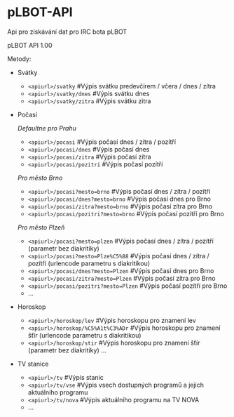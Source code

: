 # pLBOT-API
Api pro získávání dat pro IRC bota pLBOT

pLBOT API 1.00

Metody:

* Svátky
    - `<apiurl>/svatky`    #Výpis svátku predevčírem / včera / dnes / zítra
    - `<apiurl>/svatky/dnes`    #Výpis svátku dnes
    - `<apiurl>/svatky/zitra`    #Výpis svátku zitra


* Počasí

    *Defaultne pro Prahu*

    - `<apiurl>/pocasi`    #Výpis počasí dnes / zítra / pozítří
    - `<apiurl>/pocasi/dnes`    #Výpis počasí dnes
    - `<apiurl>/pocasi/zitra`    #Výpis počasí zítra
    - `<apiurl>/pocasi/pozitri`    #Výpis počasí pozítří
    
    *Pro město Brno*
    
    - `<apiurl>/pocasi?mesto=brno`    #Výpis počasí dnes / zítra / pozítří
    - `<apiurl>/pocasi/dnes?mesto=brno`    #Výpis počasí dnes pro Brno
    - `<apiurl>/pocasi/zitra?mesto=brno`    #Výpis počasí zítra pro Brno
    - `<apiurl>/pocasi/pozitri?mesto=brno`    #Výpis počasí pozítří pro Brno

    *Pro město Plzeň*
    
    - `<apiurl>/pocasi?mesto=plzen`    #Výpis počasí dnes / zítra / pozítří (parametr bez diakritiky)
    - `<apiurl>/pocasi?mesto=Plze%C5%88`    #Výpis počasí dnes / zítra / pozítří (urlencode parametru s diakritikou)
    - `<apiurl>/pocasi/dnes?mesto=Plzen`    #Výpis počasí dnes pro Brno
    - `<apiurl>/pocasi/zitra?mesto=Plzen`    #Výpis počasí zítra pro Brno
    - `<apiurl>/pocasi/pozitri?mesto=Plzen`    #Výpis počasí pozítří pro Brno
    - ...

* Horoskop
    - `<apiurl>/horoskop/lev`    #Výpis horoskopu pro znamení lev
    - `<apiurl>/horoskop/%C5%A1t%C3%ADr`    #Výpis horoskopu pro znamení šťír (urlencode parametru s diakritikou)
    - `<apiurl>/horoskop/stir`    #Výpis horoskopu pro znamení šťír (parametr bez diakritiky)
    ...

    
* TV stanice
    - `<apiurl>/tv`    #Výpis stanic
    - `<apiurl>/tv/vse`    #Výpis vsech dostupných programů a jejich aktuálního programu
    - `<apiurl>/tv/nova`   #Výpis aktuálního programu na TV NOVA
    - ...


